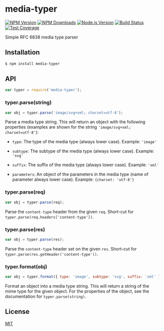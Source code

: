 # media-typer

[![NPM Version][npm-image]][npm-url]
[![NPM Downloads][downloads-image]][downloads-url]
[![Node.js Version][node-version-image]][node-version-url]
[![Build Status][travis-image]][travis-url]
[![Test Coverage][coveralls-image]][coveralls-url]

Simple RFC 6838 media type parser

## Installation

```sh
$ npm install media-typer
```

## API

```js
var typer = require('media-typer');
```

### typer.parse(string)

```js
var obj = typer.parse('image/svg+xml; charset=utf-8');
```

Parse a media type string. This will return an object with the following
properties (examples are shown for the string `'image/svg+xml; charset=utf-8'`):

- `type`: The type of the media type (always lower case). Example: `'image'`

- `subtype`: The subtype of the media type (always lower case). Example: `'svg'`

- `suffix`: The suffix of the media type (always lower case). Example: `'xml'`

- `parameters`: An object of the parameters in the media type (name of parameter always lower case). Example: `{charset: 'utf-8'}`

### typer.parse(req)

```js
var obj = typer.parse(req);
```

Parse the `content-type` header from the given `req`. Short-cut for
`typer.parse(req.headers['content-type'])`.

### typer.parse(res)

```js
var obj = typer.parse(res);
```

Parse the `content-type` header set on the given `res`. Short-cut for
`typer.parse(res.getHeader('content-type'))`.

### typer.format(obj)

```js
var obj = typer.format({ type: 'image', subtype: 'svg', suffix: 'xml' });
```

Format an object into a media type string. This will return a string of the
mime type for the given object. For the properties of the object, see the
documentation for `typer.parse(string)`.

## License

[MIT](LICENSE)

[npm-image]: https://img.shields.io/npm/v/media-typer.svg?style=flat
[npm-url]: https://npmjs.org/package/media-typer
[node-version-image]: https://img.shields.io/badge/node.js-%3E%3D_0.6-brightgreen.svg?style=flat
[node-version-url]: http://nodejs.org/download/
[travis-image]: https://img.shields.io/travis/jshttp/media-typer.svg?style=flat
[travis-url]: https://travis-ci.org/jshttp/media-typer
[coveralls-image]: https://img.shields.io/coveralls/jshttp/media-typer.svg?style=flat
[coveralls-url]: https://coveralls.io/r/jshttp/media-typer
[downloads-image]: https://img.shields.io/npm/dm/media-typer.svg?style=flat
[downloads-url]: https://npmjs.org/package/media-typer
